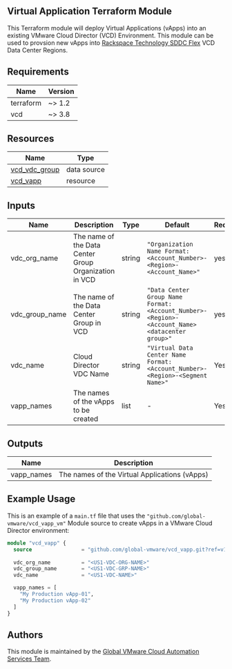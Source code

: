 ## Virtual Application Terraform Module

This Terraform module will deploy Virtual Applications (vApps) into an existing VMware Cloud Director (VCD) Environment.  This module can be used to provsion new vApps into [Rackspace Technology SDDC Flex](https://www.rackspace.com/cloud/private/software-defined-data-center-flex) VCD Data Center Regions.

## Requirements

| Name      | Version |
|-----------|---------|
| terraform | ~> 1.2  |
| vcd       | ~> 3.8 |

## Resources

| Name                                                             | Type      |
|------------------------------------------------------------------|-----------|
| [vcd_vdc_group](https://registry.terraform.io/providers/vmware/vcd/3.8.2/docs/data-sources/vdc_group) | data source |
| [vcd_vapp](https://registry.terraform.io/providers/vmware/vcd/3.8.2/docs/resources/vapp) | resource   |

## Inputs

| Name                          | Description                                                          | Type   | Default           | Required |
|-------------------------------|----------------------------------------------------------------------|--------|-------------------|----------|
| vdc_org_name | The name of the Data Center Group Organization in VCD | string | `"Organization Name Format: <Account_Number>-<Region>-<Account_Name>"` | yes |
| vdc_group_name | The name of the Data Center Group in VCD | string | `"Data Center Group Name Format: <Account_Number>-<Region>-<Account_Name> <datacenter group>"` | yes |
| vdc_name | Cloud Director VDC Name | string | `"Virtual Data Center Name Format: <Account_Number>-<Region>-<Segment Name>"` | Yes |
| vapp_names | The names of the vApps to be created | list | - | Yes |

## Outputs

| Name         | Description             |
|--------------|-------------------------|
| vapp_names | The names of the Virtual Applications (vApps) |

## Example Usage

This is an example of a `main.tf` file that uses the `"github.com/global-vmware/vcd_vapp_vm"` Module source to create vApps in a VMware Cloud Director environment:

```terraform
module "vcd_vapp" {
  source                = "github.com/global-vmware/vcd_vapp.git?ref=v1.2.0"
  
  vdc_org_name          = "<US1-VDC-ORG-NAME>"
  vdc_group_name        = "<US1-VDC-GRP-NAME>"
  vdc_name              = "<US1-VDC-NAME>"

  vapp_names = [
    "My Production vApp-01",
    "My Production vApp-02"
  ]
}
```

## Authors

This module is maintained by the [Global VMware Cloud Automation Services Team](https://github.com/global-vmware).
